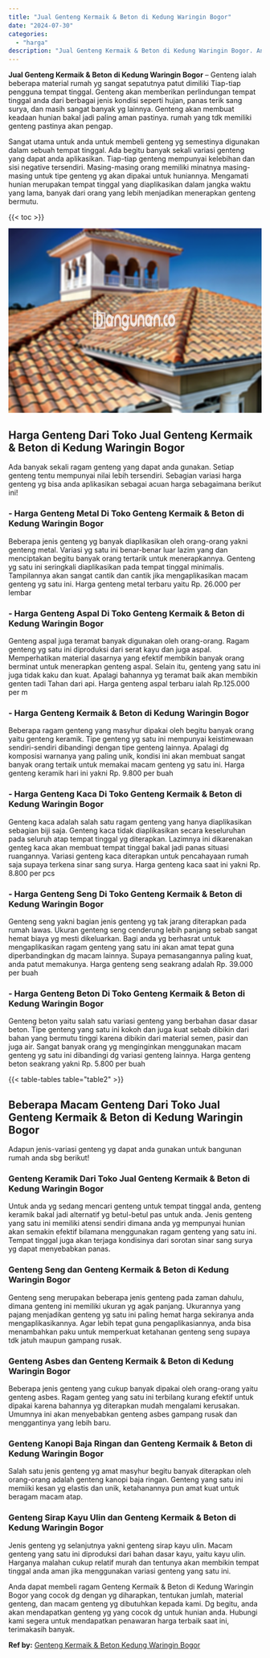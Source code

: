 ```yaml
---
title: "Jual Genteng Kermaik & Beton di Kedung Waringin Bogor"
date: "2024-07-30"
categories: 
  - "harga"
description: "Jual Genteng Kermaik & Beton di Kedung Waringin Bogor. Anda dapat membeli ragam Genteng Kermaik & Beton di Kedung Waringin Bogor yang cocok dg dengan yg diha..."
---
```


**Jual Genteng Kermaik & Beton di Kedung Waringin Bogor** – Genteng ialah beberapa material rumah yg sangat sepatutnya patut dimiliki Tiap-tiap pengguna tempat tinggal. Genteng akan memberikan perlindungan tempat tinggal anda dari berbagai jenis kondisi seperti hujan, panas terik sang surya, dan masih sangat banyak yg lainnya. Genteng akan membuat keadaan hunian bakal jadi paling aman pastinya. rumah yang tdk memiliki genteng pastinya akan pengap.

Sangat utama untuk anda untuk membeli genteng yg semestinya digunakan dalam sebuah tempat tinggal. Ada begitu banyak sekali variasi genteng yang dapat anda aplikasikan. Tiap-tiap genteng mempunyai kelebihan dan sisi negative tersendiri. Masing-masing orang memiliki minatnya masing-masing untuk tipe genteng yg akan dipakai untuk huniannya. Mengamati hunian merupakan tempat tinggal yang diaplikasikan dalam jangka waktu yang lama, banyak dari orang yang lebih menjadikan menerapkan genteng bermutu.

{{< toc >}}

![Jual Genteng Kermaik & Beton di Kedung Waringin Bogor](/images/genteng-minimalis-murah10.png)

## Harga Genteng Dari Toko Jual Genteng Kermaik & Beton di Kedung Waringin Bogor

Ada banyak sekali ragam genteng yang dapat anda gunakan. Setiap genteng tentu mempunyai nilai lebih tersendiri. Sebagian variasi harga genteng yg bisa anda aplikasikan sebagai acuan harga sebagaimana berikut ini!

### \- Harga Genteng Metal Di Toko Genteng Kermaik & Beton di Kedung Waringin Bogor

Beberapa jenis genteng yg banyak diaplikasikan oleh orang-orang yakni genteng metal. Variasi yg satu ini benar-benar luar lazim yang dan menciptakan begitu banyak orang tertarik untuk menerapkannya. Genteng yg satu ini seringkali diaplikasikan pada tempat tinggal minimalis. Tampilannya akan sangat cantik dan cantik jika mengaplikasikan macam genteng yg satu ini. Harga genteng metal terbaru yaitu Rp. 26.000 per lembar

### \- Harga Genteng Aspal Di Toko Genteng Kermaik & Beton di Kedung Waringin Bogor

Genteng aspal juga teramat banyak digunakan oleh orang-orang. Ragam genteng yg satu ini diproduksi dari serat kayu dan juga aspal. Memperhatikan material dasarnya yang efektif membikin banyak orang berminat untuk menerapkan genteng aspal. Selain itu, genteng yang satu ini juga tidak kaku dan kuat. Apalagi bahannya yg teramat baik akan membikin genten tadi Tahan dari api. Harga genteng aspal terbaru ialah Rp.125.000 per m

### \- Harga Genteng Kermaik & Beton di Kedung Waringin Bogor

Beberapa ragam genteng yang masyhur dipakai oleh begitu banyak orang yaitu genteng keramik. Tipe genteng yg satu ini mempunyai keistimewaan sendiri-sendiri dibandingi dengan tipe genteng lainnya. Apalagi dg komposisi warnanya yang paling unik, kondisi ini akan membuat sangat banyak orang tertaik untuk memakai macam genteng yg satu ini. Harga genteng keramik hari ini yakni Rp. 9.800 per buah

### \- Harga Genteng Kaca Di Toko Genteng Kermaik & Beton di Kedung Waringin Bogor

Genteng kaca adalah salah satu ragam genteng yang hanya diaplikasikan sebagian biji saja. Genteng kaca tidak diaplikasikan secara keseluruhan pada seluruh atap tempat tinggal yg diterapkan. Lazimnya ini dikarenakan genteg kaca akan membuat tempat tinggal bakal jadi panas situasi ruangannya. Variasi genteng kaca diterapkan untuk pencahayaan rumah saja supaya terkena sinar sang surya. Harga genteng kaca saat ini yakni Rp. 8.800 per pcs

### \- Harga Genteng Seng Di Toko Genteng Kermaik & Beton di Kedung Waringin Bogor

Genteng seng yakni bagian jenis genteng yg tak jarang diterapkan pada rumah lawas. Ukuran genteng seng cenderung lebih panjang sebab sangat hemat biaya yg mesti dikeluarkan. Bagi anda yg berhasrat untuk mengaplikasikan ragam genteng yang satu ini akan amat tepat guna diperbandingkan dg macam lainnya. Supaya pemasangannya paling kuat, anda patut memakunya. Harga genteng seng seakrang adalah Rp. 39.000 per buah

### \- Harga Genteng Beton Di Toko Genteng Kermaik & Beton di Kedung Waringin Bogor

Genteng beton yaitu salah satu variasi genteng yang berbahan dasar dasar beton. Tipe genteng yang satu ini kokoh dan juga kuat sebab dibikin dari bahan yang bermutu tinggi karena dibikin dari material semen, pasir dan juga air. Sangat banyak orang yg menginginkan menggunakan macam genteng yg satu ini dibandingi dg variasi genteng lainnya. Harga genteng beton seakrang yakni Rp. 5.800 per buah

{{< table-tables table="table2" >}}

## Beberapa Macam Genteng Dari Toko Jual Genteng Kermaik & Beton di Kedung Waringin Bogor

Adapun jenis-variasi genteng yg dapat anda gunakan untuk bangunan rumah anda sbg berikut!

### Genteng Keramik Dari Toko Jual Genteng Kermaik & Beton di Kedung Waringin Bogor

Untuk anda yg sedang mencari genteng untuk tempat tinggal anda, genteng keramik bakal jadi alternatif yg betul-betul pas untuk anda. Jenis genteng yang satu ini memiliki atensi sendiri dimana anda yg mempunyai hunian akan semakin efektif bilamana menggunakan ragam genteng yang satu ini. Tempat tinggal juga akan terjaga kondisinya dari sorotan sinar sang surya yg dapat menyebabkan panas.

### Genteng Seng dan Genteng Kermaik & Beton di Kedung Waringin Bogor

Genteng seng merupakan beberapa jenis genteng pada zaman dahulu, dimana genteng ini memiliki ukuran yg agak panjang. Ukurannya yang pajang menjadikan genteng yg satu ini paling hemat harga sekiranya anda mengaplikasikannya. Agar lebih tepat guna pengaplikasiannya, anda bisa menambahkan paku untuk memperkuat ketahanan genteng seng supaya tdk jatuh maupun gampang rusak.

### Genteng Asbes dan Genteng Kermaik & Beton di Kedung Waringin Bogor

Beberapa jenis genteng yang cukup banyak dipakai oleh orang-orang yaitu genteng asbes. Ragam genteg yang satu ini terbilang kurang efektif untuk dipakai karena bahannya yg diterapkan mudah mengalami kerusakan. Umumnya ini akan menyebabkan genteng asbes gampang rusak dan menggantinya yang lebih baru.

### Genteng Kanopi Baja Ringan dan Genteng Kermaik & Beton di Kedung Waringin Bogor

Salah satu jenis genteng yg amat masyhur begitu banyak diterapkan oleh orang-orang adalah genteng kanopi baja ringan. Genteng yang satu ini memiiki kesan yg elastis dan unik, ketahanannya pun amat kuat untuk beragam macam atap.

### Genteng Sirap Kayu Ulin dan Genteng Kermaik & Beton di Kedung Waringin Bogor

Jenis genteng yg selanjutnya yakni genteng sirap kayu ulin. Macam genteng yang satu ini diproduksi dari bahan dasar kayu, yaitu kayu ulin. Harganya malahan cukup relatif murah dan tentunya akan membikin tempat tinggal anda aman jika menggunakan variasi genteng yang satu ini.

Anda dapat membeli ragam Genteng Kermaik & Beton di Kedung Waringin Bogor yang cocok dg dengan yg diharapkan, tentukan jumlah, material genteng, dan macam genteng yg dibutuhkan kepada kami. Dg begitu, anda akan mendapatkan genteng yg yang cocok dg untuk hunian anda. Hubungi kami segera untuk mendapatkan penawaran harga terbaik saat ini, terimakasih banyak.

**Ref by:**  [Genteng Kermaik & Beton  Kedung Waringin Bogor](https://id.wikipedia.org/wiki/Genteng)
